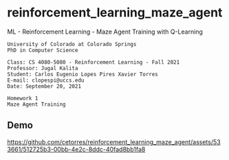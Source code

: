 # reinforcement_learning_maze_agent
ML - Reinforcement Learning - Maze Agent Training with Q-Learning

```
University of Colorado at Colorado Springs
PhD in Computer Science

Class: CS 4080-5080 - Reinforcement Learning - Fall 2021
Professor: Jugal Kalita
Student: Carlos Eugenio Lopes Pires Xavier Torres
E-mail: clopespi@uccs.edu
Date: September 20, 2021

Homework 1
Maze Agent Training
```

## Demo

https://github.com/cetorres/reinforcement_learning_maze_agent/assets/533661/512725b3-00bb-4e2c-8ddc-40fad8bb1fa8


